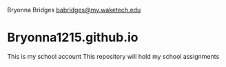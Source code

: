 Bryonna Bridges babridges@my.waketech.edu
# Bryonna1215.github.io
This is my school account 
This  repository will hold my school assignments 
